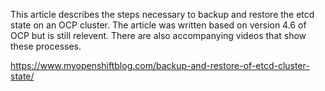 This article describes the steps necessary to backup and restore the etcd state on an OCP cluster.  The article was written based on version 4.6 of OCP but is still relevent.  There are also accompanying videos that show these processes.

https://www.myopenshiftblog.com/backup-and-restore-of-etcd-cluster-state/
